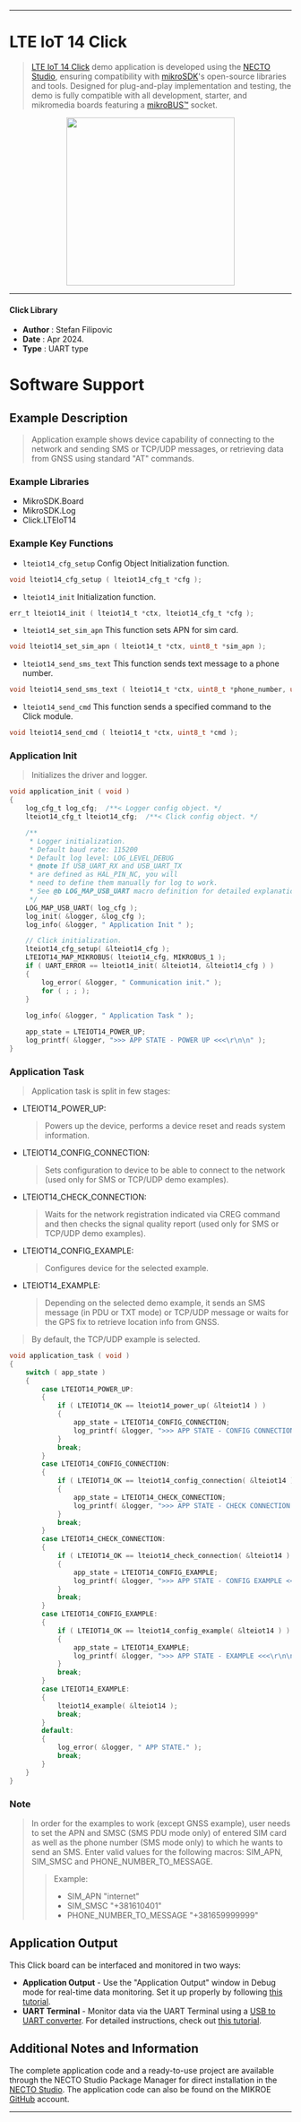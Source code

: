 
---
# LTE IoT 14 Click

> [LTE IoT 14 Click](https://www.mikroe.com/?pid_product=MIKROE-6389) demo application is developed using
the [NECTO Studio](https://www.mikroe.com/necto), ensuring compatibility with [mikroSDK](https://www.mikroe.com/mikrosdk)'s
open-source libraries and tools. Designed for plug-and-play implementation and testing, the demo is fully compatible with
all development, starter, and mikromedia boards featuring a [mikroBUS&trade;](https://www.mikroe.com/mikrobus) socket.

<p align="center">
  <img src="https://www.mikroe.com/?pid_product=MIKROE-6389&image=1" height=300px>
</p>

---

#### Click Library

- **Author**        : Stefan Filipovic
- **Date**          : Apr 2024.
- **Type**          : UART type

# Software Support

## Example Description

> Application example shows device capability of connecting to the network and
sending SMS or TCP/UDP messages, or retrieving data from GNSS using standard "AT" commands.

### Example Libraries

- MikroSDK.Board
- MikroSDK.Log
- Click.LTEIoT14

### Example Key Functions

- `lteiot14_cfg_setup` Config Object Initialization function.
```c
void lteiot14_cfg_setup ( lteiot14_cfg_t *cfg );
```

- `lteiot14_init` Initialization function.
```c
err_t lteiot14_init ( lteiot14_t *ctx, lteiot14_cfg_t *cfg );
```

- `lteiot14_set_sim_apn` This function sets APN for sim card.
```c
void lteiot14_set_sim_apn ( lteiot14_t *ctx, uint8_t *sim_apn );
```

- `lteiot14_send_sms_text` This function sends text message to a phone number.
```c
void lteiot14_send_sms_text ( lteiot14_t *ctx, uint8_t *phone_number, uint8_t *sms_text );
```

- `lteiot14_send_cmd` This function sends a specified command to the Click module.
```c
void lteiot14_send_cmd ( lteiot14_t *ctx, uint8_t *cmd );
```

### Application Init

> Initializes the driver and logger.

```c
void application_init ( void )
{
    log_cfg_t log_cfg;  /**< Logger config object. */
    lteiot14_cfg_t lteiot14_cfg;  /**< Click config object. */

    /** 
     * Logger initialization.
     * Default baud rate: 115200
     * Default log level: LOG_LEVEL_DEBUG
     * @note If USB_UART_RX and USB_UART_TX 
     * are defined as HAL_PIN_NC, you will 
     * need to define them manually for log to work. 
     * See @b LOG_MAP_USB_UART macro definition for detailed explanation.
     */
    LOG_MAP_USB_UART( log_cfg );
    log_init( &logger, &log_cfg );
    log_info( &logger, " Application Init " );

    // Click initialization.
    lteiot14_cfg_setup( &lteiot14_cfg );
    LTEIOT14_MAP_MIKROBUS( lteiot14_cfg, MIKROBUS_1 );
    if ( UART_ERROR == lteiot14_init( &lteiot14, &lteiot14_cfg ) ) 
    {
        log_error( &logger, " Communication init." );
        for ( ; ; );
    }
    
    log_info( &logger, " Application Task " );

    app_state = LTEIOT14_POWER_UP;
    log_printf( &logger, ">>> APP STATE - POWER UP <<<\r\n\n" );
}
```

### Application Task

> Application task is split in few stages:
 - LTEIOT14_POWER_UP: 
   > Powers up the device, performs a device reset and reads system information.
 - LTEIOT14_CONFIG_CONNECTION: 
   > Sets configuration to device to be able to connect to the network (used only for SMS or TCP/UDP demo examples).
 - LTEIOT14_CHECK_CONNECTION:
   > Waits for the network registration indicated via CREG command and then checks the signal quality report (used only for SMS or TCP/UDP demo examples).
 - LTEIOT14_CONFIG_EXAMPLE:
   > Configures device for the selected example.
 - LTEIOT14_EXAMPLE:
   > Depending on the selected demo example, it sends an SMS message (in PDU or TXT mode) or TCP/UDP message or waits for the GPS fix to retrieve location info from GNSS.
> By default, the TCP/UDP example is selected.

```c
void application_task ( void )
{
    switch ( app_state )
    {
        case LTEIOT14_POWER_UP:
        {
            if ( LTEIOT14_OK == lteiot14_power_up( &lteiot14 ) )
            {
                app_state = LTEIOT14_CONFIG_CONNECTION;
                log_printf( &logger, ">>> APP STATE - CONFIG CONNECTION <<<\r\n\n" );
            }
            break;
        }
        case LTEIOT14_CONFIG_CONNECTION:
        {
            if ( LTEIOT14_OK == lteiot14_config_connection( &lteiot14 ) )
            {
                app_state = LTEIOT14_CHECK_CONNECTION;
                log_printf( &logger, ">>> APP STATE - CHECK CONNECTION <<<\r\n\n" );
            }
            break;
        }
        case LTEIOT14_CHECK_CONNECTION:
        {
            if ( LTEIOT14_OK == lteiot14_check_connection( &lteiot14 ) )
            {
                app_state = LTEIOT14_CONFIG_EXAMPLE;
                log_printf( &logger, ">>> APP STATE - CONFIG EXAMPLE <<<\r\n\n" );
            }
            break;
        }
        case LTEIOT14_CONFIG_EXAMPLE:
        {
            if ( LTEIOT14_OK == lteiot14_config_example( &lteiot14 ) )
            {
                app_state = LTEIOT14_EXAMPLE;
                log_printf( &logger, ">>> APP STATE - EXAMPLE <<<\r\n\n" );
            }
            break;
        }
        case LTEIOT14_EXAMPLE:
        {
            lteiot14_example( &lteiot14 );
            break;
        }
        default:
        {
            log_error( &logger, " APP STATE." );
            break;
        }
    }
}
```

### Note

> In order for the examples to work (except GNSS example), user needs to set the APN and SMSC (SMS PDU mode only)
of entered SIM card as well as the phone number (SMS mode only) to which he wants to send an SMS.
Enter valid values for the following macros: SIM_APN, SIM_SMSC and PHONE_NUMBER_TO_MESSAGE.
> > Example: 
> > - SIM_APN "internet"
> > - SIM_SMSC "+381610401"
> > - PHONE_NUMBER_TO_MESSAGE "+381659999999"

## Application Output

This Click board can be interfaced and monitored in two ways:
- **Application Output** - Use the "Application Output" window in Debug mode for real-time data monitoring.
Set it up properly by following [this tutorial](https://www.youtube.com/watch?v=ta5yyk1Woy4).
- **UART Terminal** - Monitor data via the UART Terminal using
a [USB to UART converter](https://www.mikroe.com/click/interface/usb?interface*=uart,uart). For detailed instructions,
check out [this tutorial](https://help.mikroe.com/necto/v2/Getting%20Started/Tools/UARTTerminalTool).

## Additional Notes and Information

The complete application code and a ready-to-use project are available through the NECTO Studio Package Manager for 
direct installation in the [NECTO Studio](https://www.mikroe.com/necto). The application code can also be found on
the MIKROE [GitHub](https://github.com/MikroElektronika/mikrosdk_click_v2) account.

---
